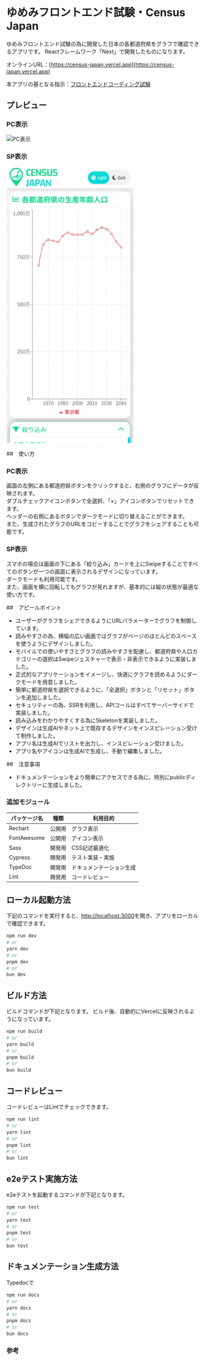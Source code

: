 # ゆめみフロントエンド試験・Census Japan
ゆめみフロントエンド試験の為に開発した日本の各都道府県をグラフで確認できるアプリです。
Reactフレームワーク「Next」で開発したものになります。

オンラインURL：[https://census-japan.vercel.app](https://census-japan.vercel.app)

本アプリの基となる指示：[フロントエンドコーディング試験](https://yumemi.notion.site/0e9ef27b55704d7882aab55cc86c999d)

## プレビュー

### PC表示
![PC表示](https://github.com/clemgournay/census-japan/raw/main/readme/PC.gif "PC表示")

### SP表示
![SP表示](https://github.com/clemgournay/census-japan/raw/main/readme/SP.gif "SP表示")


##　使い方
### PC表示
画面の左側にある都道府県ボタンをクリックすると、右側のグラフにデータが反映されます。<br />
ダブルチェックアイコンボタンで全選択、「×」アイコンボタンでリセットできます。<br />
ヘッダーの右側にあるボタンでダークモードに切り替えることができます。<br />
また、生成されたグラフのURLをコピーすることでグラフをシェアすることも可能です。

### SP表示
スマホの場合は画面の下にある「絞り込み」カードを上にSwipeすることですべてのボタンが一つの画面に表示されるデザインになっています。<br />
ダークモードも利用可能です。<br />
また、画面を横に回転してもグラフが見れますが、基本的には縦の状態が最適な使い方です。

##　アピールポイント
- ユーザーがグラフをシェアできるようにURLパラメーターでグラフを制御しています。
- 読みやすさの為、横幅の広い画面ではグラフがページのほとんどのスペースを使うようにデザインしました。
- モバイルでの使いやすさとグラフの読みやすさを配慮し、都道府県や人口カテゴリーの選択はSwipeジェスチャーで表示・非表示できるように実装しました。
- 正式的なアプリケーションをイメージし、快適にグラフを読めるようにダークモードを用意しました。
- 簡単に都道府県を選択できるように、「全選択」ボタンと「リセット」ボタンを追加しました。
- セキュリティーの為、SSRを利用し、APIコールはすべてサーバーサイドで実装しました。
- 読み込みをわかりやすくする為にSkeletonを実装しました。
- デザインは生成AIやネット上で既存するデザインをインスピレーション受けて制作しました。
- アプリ名は生成AIでリストを出力し、インスピレーション受けました。
- アプリ名やアイコンは生成AIで生成し、手動で編集しました。

##　注意事項
- ドキュメンテーションをより簡単にアクセスできる為に、特別にpublicディレクトリーに生成しました。

### 追加モジュール
| パッケージ名   |      種類     |         利用目的        |
| ------------- | ------------- | ---------------------  |
| Rechart       |      公開用    |     グラフ表示         | 
| FontAwesome   |      公開用    |     アイコン表示       | 
| Sass          |     開発用     |    CSS記述最適化       | 
| Cypress       |    開発用      |  テスト実装・実施       | 
| TypeDoc       |    開発用      | ドキュメンテーション生成 | 
| Lint          |    開発用      |      コードレビュー     | 

## ローカル起動方法
下記のコマンドを実行すると、[http://localhost:3000](http://localhost:3000)を開き、アプリをローカルで確認できます。
```bash
npm run dev
# or
yarn dev
# or
pnpm dev
# or
bun dev
```

## ビルド方法
ビルドコマンドが下記となります。
ビルド後、自動的にVercelに反映されるようになっています。
```bash
npm run build
# or
yarn build
# or
pnpm build
# or
bun build
```

## コードレビュー
コードレビューはLintでチェックできます。
```bash
npm run lint
# or
yarn lint
# or
pnpm lint
# or
bun lint
```

## e2eテスト実施方法
e2eテストを起動するコマンドが下記となります。
```bash
npm run test
# or
yarn test
# or
pnpm test
# or
bun test
```

## ドキュメンテーション生成方法
Typedocで
```bash
npm run docs
# or
yarn docs
# or
pnpm docs
# or
bun docs
```

### 参考
